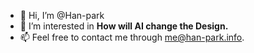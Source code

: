 - 👋 Hi, I’m @Han-park
- 👀 I’m interested in <b>How will AI change the Design.</b>
- 📫 Feel free to contact me through <a href="mailto:me@han-park.info">me@han-park.info</a>.

<!---
Han-park/Han-park is a ✨ special ✨ repository because its `README.md` (this file) appears on your GitHub profile.
You can click the Preview link to take a look at your changes.
--->
